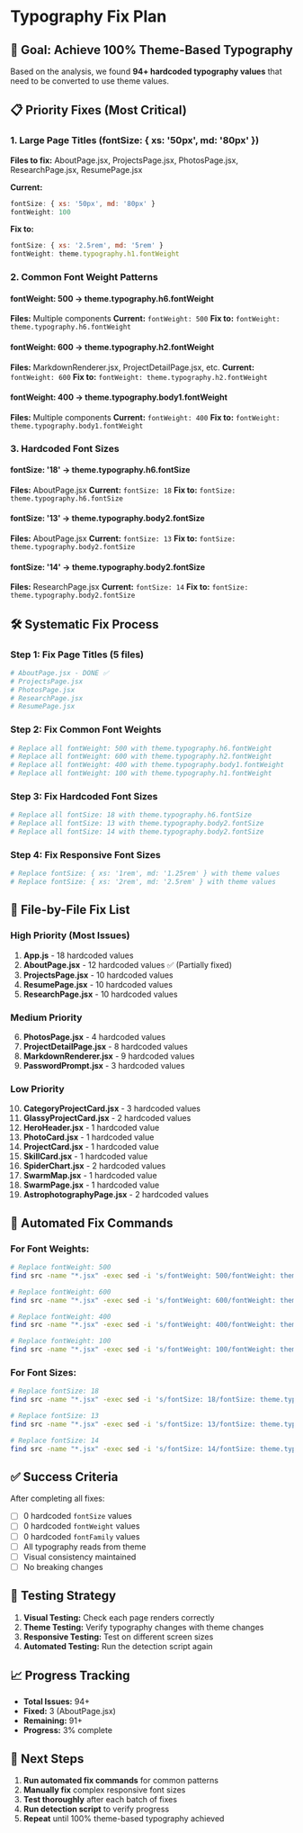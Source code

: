 # Typography Fix Plan

## 🎯 **Goal: Achieve 100% Theme-Based Typography**

Based on the analysis, we found **94+ hardcoded typography values** that need to be converted to use theme values.

## 📋 **Priority Fixes (Most Critical)**

### **1. Large Page Titles (fontSize: { xs: '50px', md: '80px' })**
**Files to fix:** AboutPage.jsx, ProjectsPage.jsx, PhotosPage.jsx, ResearchPage.jsx, ResumePage.jsx

**Current:**
```javascript
fontSize: { xs: '50px', md: '80px' }
fontWeight: 100
```

**Fix to:**
```javascript
fontSize: { xs: '2.5rem', md: '5rem' }
fontWeight: theme.typography.h1.fontWeight
```

### **2. Common Font Weight Patterns**

#### **fontWeight: 500 → theme.typography.h6.fontWeight**
**Files:** Multiple components
**Current:** `fontWeight: 500`
**Fix to:** `fontWeight: theme.typography.h6.fontWeight`

#### **fontWeight: 600 → theme.typography.h2.fontWeight**
**Files:** MarkdownRenderer.jsx, ProjectDetailPage.jsx, etc.
**Current:** `fontWeight: 600`
**Fix to:** `fontWeight: theme.typography.h2.fontWeight`

#### **fontWeight: 400 → theme.typography.body1.fontWeight**
**Files:** Multiple components
**Current:** `fontWeight: 400`
**Fix to:** `fontWeight: theme.typography.body1.fontWeight`

### **3. Hardcoded Font Sizes**

#### **fontSize: '18' → theme.typography.h6.fontSize**
**Files:** AboutPage.jsx
**Current:** `fontSize: 18`
**Fix to:** `fontSize: theme.typography.h6.fontSize`

#### **fontSize: '13' → theme.typography.body2.fontSize**
**Files:** AboutPage.jsx
**Current:** `fontSize: 13`
**Fix to:** `fontSize: theme.typography.body2.fontSize`

#### **fontSize: '14' → theme.typography.body2.fontSize**
**Files:** ResearchPage.jsx
**Current:** `fontSize: 14`
**Fix to:** `fontSize: theme.typography.body2.fontSize`

## 🛠️ **Systematic Fix Process**

### **Step 1: Fix Page Titles (5 files)**
```bash
# AboutPage.jsx - DONE ✅
# ProjectsPage.jsx
# PhotosPage.jsx  
# ResearchPage.jsx
# ResumePage.jsx
```

### **Step 2: Fix Common Font Weights**
```bash
# Replace all fontWeight: 500 with theme.typography.h6.fontWeight
# Replace all fontWeight: 600 with theme.typography.h2.fontWeight
# Replace all fontWeight: 400 with theme.typography.body1.fontWeight
# Replace all fontWeight: 100 with theme.typography.h1.fontWeight
```

### **Step 3: Fix Hardcoded Font Sizes**
```bash
# Replace all fontSize: 18 with theme.typography.h6.fontSize
# Replace all fontSize: 13 with theme.typography.body2.fontSize
# Replace all fontSize: 14 with theme.typography.body2.fontSize
```

### **Step 4: Fix Responsive Font Sizes**
```bash
# Replace fontSize: { xs: '1rem', md: '1.25rem' } with theme values
# Replace fontSize: { xs: '2rem', md: '2.5rem' } with theme values
```

## 📁 **File-by-File Fix List**

### **High Priority (Most Issues)**
1. **App.js** - 18 hardcoded values
2. **AboutPage.jsx** - 12 hardcoded values ✅ (Partially fixed)
3. **ProjectsPage.jsx** - 10 hardcoded values
4. **ResumePage.jsx** - 10 hardcoded values
5. **ResearchPage.jsx** - 10 hardcoded values

### **Medium Priority**
6. **PhotosPage.jsx** - 4 hardcoded values
7. **ProjectDetailPage.jsx** - 8 hardcoded values
8. **MarkdownRenderer.jsx** - 9 hardcoded values
9. **PasswordPrompt.jsx** - 3 hardcoded values

### **Low Priority**
10. **CategoryProjectCard.jsx** - 3 hardcoded values
11. **GlassyProjectCard.jsx** - 2 hardcoded values
12. **HeroHeader.jsx** - 1 hardcoded value
13. **PhotoCard.jsx** - 1 hardcoded value
14. **ProjectCard.jsx** - 1 hardcoded value
15. **SkillCard.jsx** - 1 hardcoded value
16. **SpiderChart.jsx** - 2 hardcoded values
17. **SwarmMap.jsx** - 1 hardcoded value
18. **SwarmPage.jsx** - 1 hardcoded value
19. **AstrophotographyPage.jsx** - 2 hardcoded values

## 🔧 **Automated Fix Commands**

### **For Font Weights:**
```bash
# Replace fontWeight: 500
find src -name "*.jsx" -exec sed -i 's/fontWeight: 500/fontWeight: theme.typography.h6.fontWeight/g' {} \;

# Replace fontWeight: 600  
find src -name "*.jsx" -exec sed -i 's/fontWeight: 600/fontWeight: theme.typography.h2.fontWeight/g' {} \;

# Replace fontWeight: 400
find src -name "*.jsx" -exec sed -i 's/fontWeight: 400/fontWeight: theme.typography.body1.fontWeight/g' {} \;

# Replace fontWeight: 100
find src -name "*.jsx" -exec sed -i 's/fontWeight: 100/fontWeight: theme.typography.h1.fontWeight/g' {} \;
```

### **For Font Sizes:**
```bash
# Replace fontSize: 18
find src -name "*.jsx" -exec sed -i 's/fontSize: 18/fontSize: theme.typography.h6.fontSize/g' {} \;

# Replace fontSize: 13
find src -name "*.jsx" -exec sed -i 's/fontSize: 13/fontSize: theme.typography.body2.fontSize/g' {} \;

# Replace fontSize: 14
find src -name "*.jsx" -exec sed -i 's/fontSize: 14/fontSize: theme.typography.body2.fontSize/g' {} \;
```

## ✅ **Success Criteria**

After completing all fixes:
- [ ] 0 hardcoded `fontSize` values
- [ ] 0 hardcoded `fontWeight` values  
- [ ] 0 hardcoded `fontFamily` values
- [ ] All typography reads from theme
- [ ] Visual consistency maintained
- [ ] No breaking changes

## 🧪 **Testing Strategy**

1. **Visual Testing:** Check each page renders correctly
2. **Theme Testing:** Verify typography changes with theme changes
3. **Responsive Testing:** Test on different screen sizes
4. **Automated Testing:** Run the detection script again

## 📈 **Progress Tracking**

- **Total Issues:** 94+
- **Fixed:** 3 (AboutPage.jsx)
- **Remaining:** 91+
- **Progress:** 3% complete

## 🎯 **Next Steps**

1. **Run automated fix commands** for common patterns
2. **Manually fix** complex responsive font sizes
3. **Test thoroughly** after each batch of fixes
4. **Run detection script** to verify progress
5. **Repeat** until 100% theme-based typography achieved 